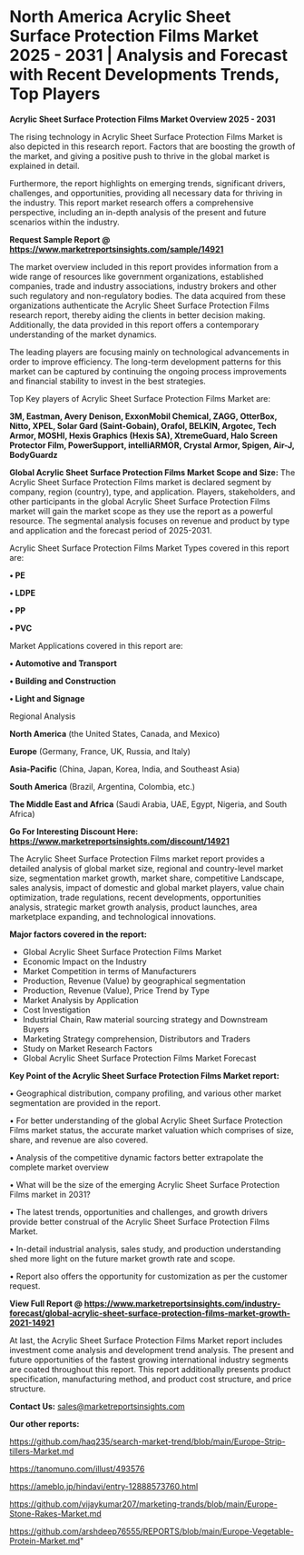 # North America Acrylic Sheet Surface Protection Films Market 2025 - 2031 | Analysis and Forecast with Recent Developments Trends, Top Players

<Strong> Acrylic Sheet Surface Protection Films Market Overview 2025 - 2031</strong>

The rising technology in Acrylic Sheet Surface Protection Films Market is also depicted in this research report. Factors that are boosting the growth of the market, and giving a positive push to thrive in the global market is explained in detail.

Furthermore, the report highlights on emerging trends, significant drivers, challenges, and opportunities, providing all necessary data for thriving in the industry. This report market research offers a comprehensive perspective, including an in-depth analysis of the present and future scenarios within the industry.

<strong>Request Sample Report @ <a href=https://www.marketreportsinsights.com/sample/14921>https://www.marketreportsinsights.com/sample/14921</a></strong>

The market overview included in this report provides information from a wide range of resources like government organizations, established companies, trade and industry associations, industry brokers and other such regulatory and non-regulatory bodies. The data acquired from these organizations authenticate the Acrylic Sheet Surface Protection Films research report, thereby aiding the clients in better decision making. Additionally, the data provided in this report offers a contemporary understanding of the market dynamics.

The leading players are focusing mainly on technological advancements in order to improve efficiency. The long-term development patterns for this market can be captured by continuing the ongoing process improvements and financial stability to invest in the best strategies.

Top Key players of Acrylic Sheet Surface Protection Films Market are:

<strong>3M, Eastman, Avery Denison, ExxonMobil Chemical, ZAGG, OtterBox, Nitto, XPEL, Solar Gard (Saint-Gobain), Orafol, BELKIN, Argotec, Tech Armor, MOSHI, Hexis Graphics (Hexis SA), XtremeGuard, Halo Screen Protector Film, PowerSupport, intelliARMOR, Crystal Armor, Spigen, Air-J, BodyGuardz</strong>

<strong><b>Global Acrylic Sheet Surface Protection Films Market Scope and Size:</b></strong>
The Acrylic Sheet Surface Protection Films market is declared segment by company, region (country), type, and application. Players, stakeholders, and other participants in the global Acrylic Sheet Surface Protection Films market will gain the market scope as they use the report as a powerful resource. The segmental analysis focuses on revenue and product by type and application and the forecast period of 2025-2031.

Acrylic Sheet Surface Protection Films Market Types covered in this report are:

<strong>• PE

• LDPE

• PP

• PVC</strong>

Market Applications covered in this report are:

<strong>• Automotive and Transport

• Building and Construction

• Light and Signage</strong> 

Regional Analysis

<strong>North America</strong> (the United States, Canada, and Mexico)

<strong>Europe</strong> (Germany, France, UK, Russia, and Italy)

<strong>Asia-Pacific</strong> (China, Japan, Korea, India, and Southeast Asia)

<strong>South America</strong> (Brazil, Argentina, Colombia, etc.)

<strong>The Middle East and Africa</strong> (Saudi Arabia, UAE, Egypt, Nigeria, and South Africa)

<strong>Go For Interesting Discount Here: <a href=https://www.marketreportsinsights.com/discount/14921>https://www.marketreportsinsights.com/discount/14921</a></strong>

The Acrylic Sheet Surface Protection Films market report provides a detailed analysis of global market size, regional and country-level market size, segmentation market growth, market share, competitive Landscape, sales analysis, impact of domestic and global market players, value chain optimization, trade regulations, recent developments, opportunities analysis, strategic market growth analysis, product launches, area marketplace expanding, and technological innovations.

<strong><b>Major factors covered in the report:</b></strong>
<ul>
  <li>Global Acrylic Sheet Surface Protection Films Market </li>
  <li>Economic Impact on the Industry</li>
  <li>Market Competition in terms of Manufacturers</li>
  <li>Production, Revenue (Value) by geographical segmentation</li>
  <li>Production, Revenue (Value), Price Trend by Type</li>
  <li>Market Analysis by Application</li>
  <li>Cost Investigation</li>
  <li>Industrial Chain, Raw material sourcing strategy and Downstream Buyers</li>
  <li>Marketing Strategy comprehension, Distributors and Traders</li>
  <li>Study on Market Research Factors</li>
  <li>Global Acrylic Sheet Surface Protection Films Market Forecast</li>
</ul>

<strong><b>Key Point of the Acrylic Sheet Surface Protection Films Market report:</b></strong>

• Geographical distribution, company profiling, and various other market segmentation are provided in the report.

• For better understanding of the global Acrylic Sheet Surface Protection Films market status, the accurate market valuation which comprises of size, share, and revenue are also covered.

• Analysis of the competitive dynamic factors better extrapolate the complete market overview

• What will be the size of the emerging Acrylic Sheet Surface Protection Films market in 2031?

• The latest trends, opportunities and challenges, and growth drivers provide better construal of the Acrylic Sheet Surface Protection Films Market.

• In-detail industrial analysis, sales study, and production understanding shed more light on the future market growth rate and scope.

• Report also offers the opportunity for customization as per the customer request.

<strong><b>View Full Report @ <a href=https://www.marketreportsinsights.com/industry-forecast/global-acrylic-sheet-surface-protection-films-market-growth-2021-14921>https://www.marketreportsinsights.com/industry-forecast/global-acrylic-sheet-surface-protection-films-market-growth-2021-14921</a></b></strong>


At last, the Acrylic Sheet Surface Protection Films Market report includes investment come analysis and development trend analysis. The present and future opportunities of the fastest growing international industry segments are coated throughout this report. This report additionally presents product specification, manufacturing method, and product cost structure, and price structure.

<strong>Contact Us:</strong>
sales@marketreportsinsights.com

<strong>Our other reports:</strong>

<a href=https://github.com/haq235/search-market-trend/blob/main/Europe-Strip-tillers-Market.md>https://github.com/haq235/search-market-trend/blob/main/Europe-Strip-tillers-Market.md</a>

<a href=https://tanomuno.com/illust/493576>https://tanomuno.com/illust/493576</a>

<a href=https://ameblo.jp/hindavi/entry-12888573760.html>https://ameblo.jp/hindavi/entry-12888573760.html</a>

<a href=https://github.com/vijaykumar207/marketing-trands/blob/main/Europe-Stone-Rakes-Market.md>https://github.com/vijaykumar207/marketing-trands/blob/main/Europe-Stone-Rakes-Market.md</a>

<a href=https://github.com/arshdeep76555/REPORTS/blob/main/Europe-Vegetable-Protein-Market.md>https://github.com/arshdeep76555/REPORTS/blob/main/Europe-Vegetable-Protein-Market.md</a>"
